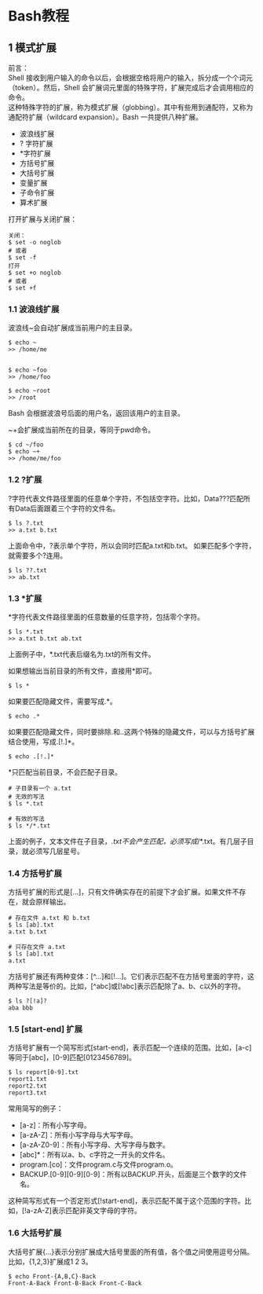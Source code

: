 # Bash教程

## 1 模式扩展
前言：  
Shell 接收到用户输入的命令以后，会根据空格将用户的输入，拆分成一个个词元（token）。然后，Shell 会扩展词元里面的特殊字符，扩展完成后才会调用相应的命令。  
这种特殊字符的扩展，称为模式扩展（globbing）。其中有些用到通配符，又称为通配符扩展（wildcard expansion）。Bash 一共提供八种扩展。

+ 波浪线扩展
+ ? 字符扩展
+ *字符扩展
+ 方括号扩展
+ 大括号扩展
+ 变量扩展
+ 子命令扩展
+ 算术扩展

打开扩展与关闭扩展：

    关闭：
    $ set -o noglob
    # 或者
    $ set -f
    打开
    $ set +o noglob
    # 或者
    $ set +f

### 1.1 波浪线扩展
波浪线~会自动扩展成当前用户的主目录。

    $ echo ~
    >> /home/me


    $ echo ~foo
    >> /home/foo

    $ echo ~root
    >> /root

Bash 会根据波浪号后面的用户名，返回该用户的主目录。

~+会扩展成当前所在的目录，等同于pwd命令。

    $ cd ~/foo
    $ echo ~+
    >> /home/me/foo    

### 1.2 ?扩展
?字符代表文件路径里面的任意单个字符，不包括空字符。比如，Data???匹配所有Data后面跟着三个字符的文件名。

    $ ls ?.txt
    >> a.txt b.txt

上面命令中，?表示单个字符，所以会同时匹配a.txt和b.txt。
如果匹配多个字符，就需要多个?连用。

    $ ls ??.txt
    >> ab.txt

### 1.3 *扩展

*字符代表文件路径里面的任意数量的任意字符，包括零个字符。

    $ ls *.txt
    >> a.txt b.txt ab.txt

上面例子中，*.txt代表后缀名为.txt的所有文件。

如果想输出当前目录的所有文件，直接用*即可。

    $ ls *

如果要匹配隐藏文件，需要写成.*。

    $ echo .*

如果要匹配隐藏文件，同时要排除.和..这两个特殊的隐藏文件，可以与方括号扩展结合使用，写成.[!.]*。

    $ echo .[!.]*

*只匹配当前目录，不会匹配子目录。
    
    # 子目录有一个 a.txt
    # 无效的写法
    $ ls *.txt

    # 有效的写法
    $ ls */*.txt

上面的例子，文本文件在子目录，*.txt不会产生匹配，必须写成*/*.txt。有几层子目录，就必须写几层星号。

### 1.4 方括号扩展
方括号扩展的形式是[...]，只有文件确实存在的前提下才会扩展。如果文件不存在，就会原样输出。

    # 存在文件 a.txt 和 b.txt
    $ ls [ab].txt
    a.txt b.txt

    # 只存在文件 a.txt
    $ ls [ab].txt
    a.txt

方括号扩展还有两种变体：[^...]和[!...]。它们表示匹配不在方括号里面的字符，这两种写法是等价的。比如，[^abc]或[!abc]表示匹配除了a、b、c以外的字符。

    $ ls ?[!a]?
    aba bbb

### 1.5 [start-end] 扩展
方括号扩展有一个简写形式[start-end]，表示匹配一个连续的范围。比如，[a-c]等同于[abc]，[0-9]匹配[0123456789]。


    $ ls report[0-9].txt
    report1.txt
    report2.txt
    report3.txt

常用简写的例子：
+ [a-z]：所有小写字母。
+ [a-zA-Z]：所有小写字母与大写字母。
+ [a-zA-Z0-9]：所有小写字母、大写字母与数字。
+ [abc]*：所有以a、b、c字符之一开头的文件名。
+ program.[co]：文件program.c与文件program.o。
+ BACKUP.[0-9][0-9][0-9]：所有以BACKUP.开头，后面是三个数字的文件名。


这种简写形式有一个否定形式[!start-end]，表示匹配不属于这个范围的字符。比如，[!a-zA-Z]表示匹配非英文字母的字符。


### 1.6 大括号扩展
大括号扩展{...}表示分别扩展成大括号里面的所有值，各个值之间使用逗号分隔。比如，{1,2,3}扩展成1 2 3。

    $ echo Front-{A,B,C}-Back
    Front-A-Back Front-B-Back Front-C-Back






